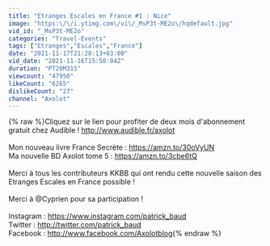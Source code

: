 ```yaml
---
title: "Etranges Escales en France #1 : Nice"
image: "https:\/\/i.ytimg.com\/vi\/_MsP3t-ME2o\/hqdefault.jpg"
vid_id: "_MsP3t-ME2o"
categories: "Travel-Events"
tags: ["Etranges","Escales","France"]
date: "2021-11-17T21:28:13+03:00"
vid_date: "2021-11-16T15:58:04Z"
duration: "PT20M31S"
viewcount: "47950"
likeCount: "6265"
dislikeCount: "27"
channel: "Axolot"
---
```

{% raw %}Cliquez sur le lien pour profiter de deux mois d'abonnement gratuit chez Audible ! <a rel="nofollow" target="blank" href="http://www.audible.fr/axolot">http://www.audible.fr/axolot</a><br /><br />Mon nouveau livre France Secrète : <a rel="nofollow" target="blank" href="https://amzn.to/30oVyUN">https://amzn.to/30oVyUN</a><br />Ma nouvelle BD Axolot tome 5 : <a rel="nofollow" target="blank" href="https://amzn.to/3cbe6tQ">https://amzn.to/3cbe6tQ</a><br /><br />Merci à tous les contributeurs KKBB qui ont rendu cette  nouvelle saison des Etranges Escales en France possible !<br /><br />Merci à  @Cyprien pour sa participation !<br /><br />Instagram : <a rel="nofollow" target="blank" href="https://www.instagram.com/patrick_baud">https://www.instagram.com/patrick_baud</a><br />Twitter : <a rel="nofollow" target="blank" href="http://twitter.com/patrick_baud">http://twitter.com/patrick_baud</a><br />Facebook : <a rel="nofollow" target="blank" href="http://www.facebook.com/Axolotblog">http://www.facebook.com/Axolotblog</a>{% endraw %}
